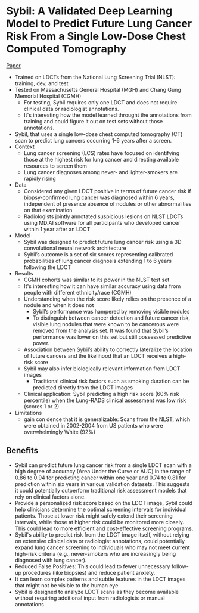 # Sybil: A Validated Deep Learning Model to Predict Future Lung Cancer Risk From a Single Low-Dose Chest Computed Tomography

[Paper](paper.pdf)

- Trained on LDCTs from the National Lung Screening Trial (NLST): training, dev, and test
- Tested on Massachusetts General Hospital (MGH) and Chang Gung Memorial Hospital (CGMH)
  - For testing, Sybil requires only one LDCT and does not require clinical data or radiologist annotations. 
  - It's interesting how the model learned throught the annotations from training and could figure it out on test sets without those annotations.
- Sybil, that uses a single low-dose chest computed tomography (CT) scan to predict lung cancers occurring 1-6 years after a screen.
- Context
  - Lung cancer screening (LCS) rates have focused on identifying those at the highest risk for lung cancer and directing available resources to screen them
  - Lung cancer diagnoses among never- and lighter-smokers are rapidly rising
- Data
  - Considered any given LDCT positive in terms of future cancer risk if biopsy-confirmed lung cancer was diagnosed within 6 years, independent of presence absence of nodules or other abnormalities on that examination
  - Radiologists jointly annotated suspicious lesions on NLST LDCTs using MD.AI software for all participants who developed cancer within 1 year after an LDCT
- Model
  - Sybil was designed to predict future lung cancer risk using a 3D convolutional neural network architecture
  - Sybil’s outcome is a set of six scores representing calibrated probabilities of lung cancer diagnosis extending 1 to 6 years following the LDCT
- Results
  - CGMH cohorts was similar to its power in the NLST test set
  - It's interesting how it can have similar accuracy using data from people with different ethnicity/race (CGMH)
  - Understanding when the risk score likely relies on the presence of a nodule and when it does not
    - Sybil’s performance was hampered by removing visible nodules
    - To distinguish between cancer detection and future cancer risk, visible lung nodules that were known to be cancerous were removed from the analysis set. It was found that Sybil’s performance was lower on this set but still possessed predictive power.
  - Association between Sybil’s ability to correctly lateralize the location of future cancers and the likelihood that an LDCT receives a high-risk score
  - Sybil may also infer biologically relevant information from LDCT images
    - Traditional clinical risk factors such as smoking duration can be predicted directly from the LDCT images
  - Clinical application: Sybil predicting a high risk score (60% risk percentile) when the Lung-RADS clinical assessment was low risk (scores 1 or 2)
- Limitations
  - gain con dence that it is generalizable: Scans from the NLST, which were obtained in 2002-2004 from US patients who were overwhelmingly White (92%)

## Benefits

- Sybil can predict future lung cancer risk from a single LDCT scan with a high degree of accuracy (Area Under the Curve or AUC) in the range of 0.86 to 0.94 for predicting cancer within one year and 0.74 to 0.81 for prediction within six years in various validation datasets. This suggests it could potentially outperform traditional risk assessment models that rely on clinical factors alone.
- Provide a personalized risk score based on the LDCT image, Sybil could help clinicians determine the optimal screening intervals for individual patients. Those at lower risk might safely extend their screening intervals, while those at higher risk could be monitored more closely. This could lead to more efficient and cost-effective screening programs.
- Sybil's ability to predict risk from the LDCT image itself, without relying on extensive clinical data or radiologist annotations, could potentially expand lung cancer screening to individuals who may not meet current high-risk criteria (e.g., never-smokers who are increasingly being diagnosed with lung cancer).
- Reduced False Positives: This could lead to fewer unnecessary follow-up procedures (like biopsies) and reduce patient anxiety.
- It can learn complex patterns and subtle features in the LDCT images that might not be visible to the human eye
- Sybil is designed to analyze LDCT scans as they become available without requiring additional input from radiologists or manual annotations
